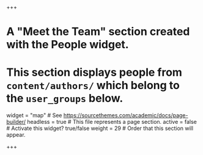 +++
# A "Meet the Team" section created with the People widget.
# This section displays people from `content/authors/` which belong to the `user_groups` below.

widget = "map"  # See https://sourcethemes.com/academic/docs/page-builder/
headless = true  # This file represents a page section.
active = false  # Activate this widget? true/false
weight = 29  # Order that this section will appear.


+++
